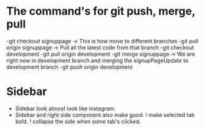 # The command's for git push, merge, pull

-git checkout signuppage -> This is how move to different branches
-git pull origin signuppage -> Pull all the latest code from that branch
-git checkout development
-git pull origin development
-git merge signuppage -> We are right now in development branch and merging the signupPageUpdate to development branch
-git push origin development

# Sidebar

- Sidebar look almost look like instagram.
- Sidebar and right side component also make good.
  ! make selected tab bold.
  ! collapse the side when some tab's clicked.
